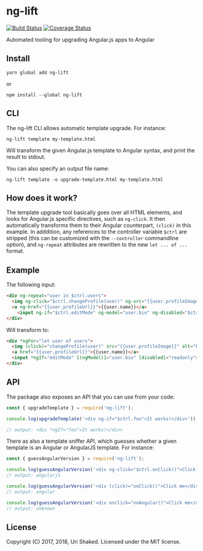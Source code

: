 # ng-lift

[![Build Status](https://travis-ci.org/urish/ng-lift.png?branch=master)](https://travis-ci.org/urish/ng-lift)
[![Coverage Status](https://coveralls.io/repos/github/urish/ng-lift/badge.svg?branch=master)](https://coveralls.io/github/urish/ng-lift?branch=master)

Automated tooling for upgrading Angular.js apps to Angular

## Install

    yarn global add ng-lift

or

    npm install --global ng-lift

## CLI

The ng-lift CLI allows automatic template upgrade. For instance:

    ng-lift template my-template.html

Will transform the given Angular.js template to Angular syntax, and print the result to stdout.

You can also specify an output file name:

    ng-lift template -o upgrade-template.html my-template.html

## How does it work?

The template upgrade tool basically goes over all HTML elements, and looks for Angular.js specific directives, such as `ng-click`. It then automatically transforms them to their Angular counterpart, `(click)` in this example. In adddition, any references to the controller variable `$ctrl` are stripped (this can be customized with the `--controller` commandline option), and `ng-repeat` attributes are rewritten to the new `let ... of ...` format.

## Example

The following input:

```html
<div ng-repeat="user in $ctrl.users">
  <img ng-click="$ctrl.changeProfile(user)" ng-src="{{user.profileImage}}" alt="Profile Image">
  <a ng-href="{{user.profileUrl}}">{{user.name}}</a>
    <input ng-if="$ctrl.editMode" ng-model="user.bio" ng-disabled="$ctrl.readonly">
</div>
```

Will transform to:

```html
<div *ngFor="let user of users">
  <img (click)="changeProfile(user)" src="{{user.profileImage}}" alt="Profile Image">
  <a href="{{user.profileUrl}}">{{user.name}}</a>
  <input *ngIf="editMode" [(ngModel)]="user.bio" [disabled]="readonly">
</div>
```

## API

The package also exposes an API that you can use from your code:

```javascript
const { upgradeTemplate } = require('ng-lift');

console.log(upgradeTemplate('<div ng-if="$ctrl.foo">It works!</div>'));

// output: <div *ngIf="foo">It works!</div>
```

There as also a template sniffer API, which guesses whether a given template
is an Angular or AngularJS template. For instance:

```javascript
const { guessAngularVersion } = require('ng-lift');

console.log(guessAngularVersion('<div ng-click="$ctrl.onClick()">Click me</div>'));
// output: angularjs

console.log(guessAngularVersion('<div (click)="onClick()">Click me</div>'));
// output: angular

console.log(guessAngularVersion('<div onclick="noAngular()">Click me</div>'));
// output: unknown
```

## License

Copyright (C) 2017, 2018, Uri Shaked. Licensed under the MIT license.
